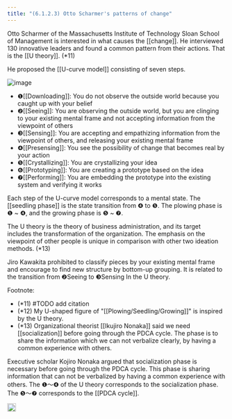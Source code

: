 ```yaml
---
title: "(6.1.2.3) Otto Scharmer's patterns of change"
---
```


Otto Scharmer of the Massachusetts Institute of Technology Sloan School of Management is interested in what causes the [[change]]. He interviewed 130 innovative leaders and found a common pattern from their actions. That is the [[U theory]]. (*11)

He proposed the [[U-curve model]] consisting of seven steps.

![image](https://gyazo.com/3196502fe57eacf0dbf8a3ace8a135fe/thumb/1000)


- ❶[[Downloading]]: You do not observe the outside world because you caught up with your belief
- ❷[[Seeing]]: You are observing the outside world, but you are clinging to your existing mental frame and not accepting information from the viewpoint of others
- ❸[[Sensing]]: You are accepting and empathizing information from the viewpoint of others, and releasing your existing mental frame
- ❹[[Presensing]]: You see the possibility of change that becomes real by your action
- ❺[[Crystallizing]]: You are crystallizing your idea
- ❻[[Prototyping]]: You are creating a prototype based on the idea
- ❼[[Performing]]: You are embedding the prototype into the existing system and verifying it works

Each step of the U-curve model corresponds to a mental state. The [[seedling phase]] is the state transition from ❹ to ❺. The plowing phase is ❶ ~ ❹, and the growing phase is ❺ ~ ❼.

The U theory is the theory of business administration, and its target includes the transformation of the organization. The emphasis on the viewpoint of other people is unique in comparison with other two ideation methods. (*13)

Jiro Kawakita prohibited to classify pieces by your existing mental frame and encourage to find new structure by bottom-up grouping. It is related to the transition from ❷Seeing to ❸Sensing In the U theory.

Footnote:
- (*11) #TODO add citation
- (*12) My U-shaped figure of "[[Plowing/Seedling/Growing]]" is inspired by the U theory.
- (*13) Organizational theorist [[Ikujiro Nonaka]] said we need [[socialization]] before going through the PDCA cycle. The phase is to share the information which we can not verbalize clearly, by having a common experience with others.

Executive scholar Kojiro Nonaka argued that socialization phase is necessary before going through the PDCA cycle. This phase is sharing information that can not be verbalized by having a common experience with others. The ❶～❹ of the U theory corresponds to the socialization phase. The ❺～❼ corresponds to the [[PDCA cycle]].

<img src='https://scrapbox.io/api/pages/nishio/en/icon' alt='en.icon' height="19.5"/>
